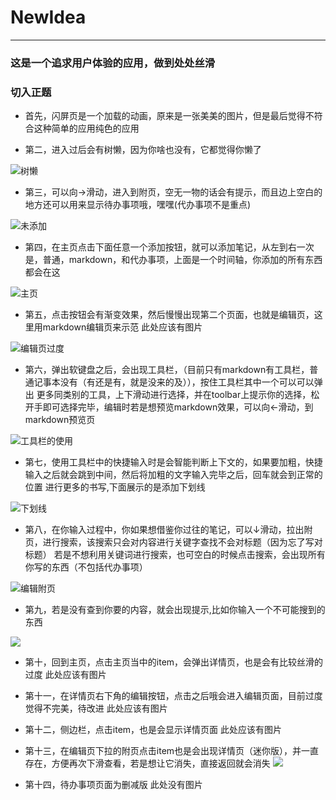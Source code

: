 # NewIdea 
***********************
### 这是一个追求用户体验的应用，做到处处丝滑

### 切入正题

* 首先，闪屏页是一个加载的动画，原来是一张美美的图片，但是最后觉得不符合这种简单的应用纯色的应用

* 第二，进入过后会有树懒，因为你啥也没有，它都觉得你懒了

![树懒](https://github.com/Treeeeeeee/NewIdea/blob/bug/gif%26picture/%E6%A0%91%E6%87%92.gif)



* 第三，可以向→滑动，进入到附页，空无一物的话会有提示，而且边上空白的地方还可以用来显示待办事项哦，嘿嘿(代办事项不是重点)


![未添加](https://github.com/Treeeeeeee/NewIdea/blob/bug/gif%26picture/%E6%9C%AA%E6%B7%BB%E5%8A%A0.jpg)


* 第四，在主页点击下面任意一个添加按钮，就可以添加笔记，从左到右一次是，普通，markdown，和代办事项，上面是一个时间轴，你添加的所有东西都会在这


![主页](https://github.com/Treeeeeeee/NewIdea/blob/bug/gif%26picture/%E4%B8%BB%E9%A1%B5.jpg)


* 第五，点击按钮会有渐变效果，然后慢慢出现第二个页面，也就是编辑页，这里用markdown编辑页来示范
此处应该有图片


![编辑页过度](https://github.com/Treeeeeeee/NewIdea/blob/bug/gif%26picture/%E6%89%93%E5%BC%80%E7%BC%96%E8%BE%91%E9%A1%B5%E7%9A%84%E8%BF%87%E5%BA%A6%E5%8A%A8%E7%94%BB.gif)


* 第六，弹出软键盘之后，会出现工具栏，（目前只有markdown有工具栏，普通记事本没有（有还是有，就是没来的及）），按住工具栏其中一个可以可以弹出
更多同类别的工具，上下滑动进行选择，并在toolbar上提示你的选择，松开手即可选择完毕，编辑时若是想预览markdown效果，可以向←滑动，到markdown预览页


![工具栏的使用](https://github.com/Treeeeeeee/NewIdea/blob/bug/gif%26picture/%E5%B7%A5%E5%85%B7%E6%A0%8F%E7%9A%84%E4%BD%BF%E7%94%A8.gif)


* 第七，使用工具栏中的快捷输入时是会智能判断上下文的，如果要加粗，快捷输入之后就会跳到中间，然后将加粗的文字输入完毕之后，回车就会到正常的位置
进行更多的书写,下面展示的是添加下划线


![下划线](https://github.com/Treeeeeeee/NewIdea/blob/bug/gif%26picture/%E6%99%BA%E8%83%BD%E8%81%94%E6%83%B3.gif)


* 第八，在你输入过程中，你如果想借鉴你过往的笔记，可以↓滑动，拉出附页，进行搜索，该搜索只会对内容进行关键字查找不会对标题（因为忘了写对标题）
若是不想利用关键词进行搜索，也可空白的时候点击搜索，会出现所有你写的东西（不包括代办事项）


![编辑附页](https://github.com/Treeeeeeee/NewIdea/blob/bug/gif%26picture/%E7%BC%96%E8%BE%91%E9%A1%B5%E5%89%AF%E9%A1%B5.gif)



* 第九，若是没有查到你要的内容，就会出现提示,比如你输入一个不可能搜到的东西


![](https://github.com/Treeeeeeee/NewIdea/blob/bug/gif%26picture/%E6%B2%A1%E6%90%9C%E7%B4%A2%E5%88%B0.jpg)


* 第十，回到主页，点击主页当中的item，会弹出详情页，也是会有比较丝滑的过度
此处应该有图片


* 第十一，在详情页右下角的编辑按钮，点击之后哦会进入编辑页面，目前过度觉得不完美，待改进
此处应该有图片


* 第十二，侧边栏，点击item，也是会显示详情页面
此处应该有图片


* 第十三，在编辑页下拉的附页点击item也是会出现详情页（迷你版），并一直存在，方便再次下滑查看，若是想让它消失，直接返回就会消失
![](https://github.com/Treeeeeeee/NewIdea/blob/bug/gif%26picture/%E7%BC%96%E8%BE%91%E9%A1%B5%E6%90%9C%E7%B4%A2.gif)


* 第十四，待办事项页面为删减版
此处没有图片

